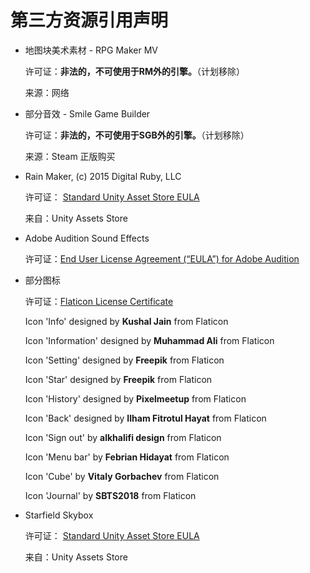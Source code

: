 # 第三方资源引用声明

* 地图块美术素材 - RPG Maker MV

  许可证：**非法的，不可使用于RM外的引擎。**（计划移除）

  来源：网络

* 部分音效 - Smile Game Builder

  许可证：**非法的，不可使用于SGB外的引擎。**（计划移除）

  来源：Steam 正版购买

* Rain Maker, (c) 2015 Digital Ruby, LLC 

  许可证： [Standard Unity Asset Store EULA](https://unity3d.com/legal/as_terms)

  来自：Unity Assets Store

* Adobe Audition Sound Effects

  许可证：[End User License Agreement (“EULA”) for Adobe Audition](https://www.adobe.com/legal/terms.html)
  
* 部分图标

  许可证：[Flaticon License Certificate](https://media.flaticon.com/license/license.pdf)

  Icon 'Info' designed by **Kushal Jain** from Flaticon

  Icon 'Information' designed by **Muhammad Ali** from Flaticon

  Icon 'Setting' designed by **Freepik** from Flaticon

  Icon 'Star' designed by **Freepik** from Flaticon

  Icon 'History' designed by **Pixelmeetup** from Flaticon

  Icon 'Back' designed by **Ilham Fitrotul Hayat** from Flaticon

  Icon 'Sign out' by **alkhalifi design** from Flaticon

  Icon 'Menu bar' by **Febrian Hidayat** from Flaticon

  Icon 'Cube' by **Vitaly Gorbachev** from Flaticon

  Icon 'Journal' by **SBTS2018** from Flaticon

* Starfield Skybox

  许可证： [Standard Unity Asset Store EULA](https://unity3d.com/legal/as_terms)

  来自：Unity Assets Store